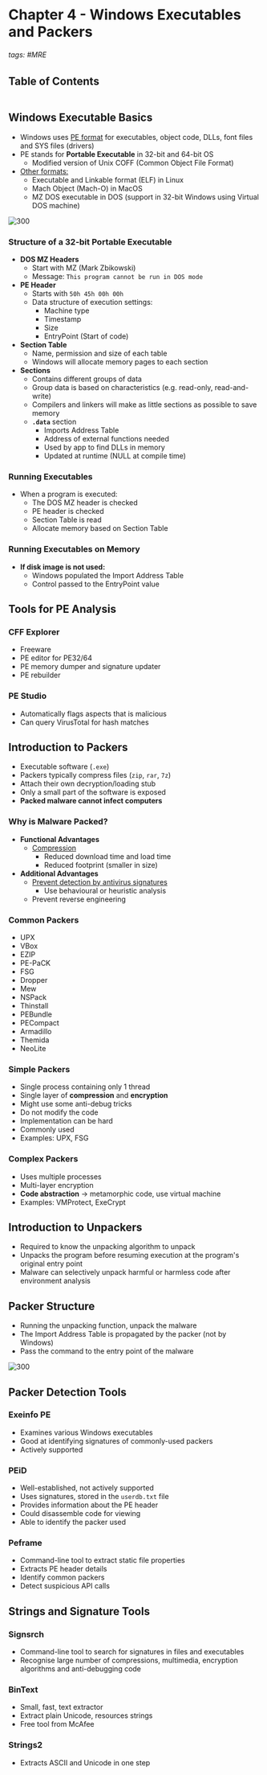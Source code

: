 # Chapter 4 - Windows Executables and Packers

###### tags: #MRE 

## Table of Contents
```toc
```

## Windows Executable Basics
- Windows uses <u>PE format</u> for executables, object code, DLLs, font files and SYS files (drivers)
- PE stands for **Portable Executable** in 32-bit and 64-bit OS
	- Modified version of Unix COFF (Common Object File Format)
- <u>Other formats:</u>
	- Executable and Linkable format (ELF) in Linux
	- Mach Object (Mach-O) in MacOS
	- MZ DOS executable in DOS (support in 32-bit Windows using Virtual DOS machine)

![300](https://i.imgur.com/3QwG061.png)

### Structure of a 32-bit Portable Executable
- **DOS MZ Headers** 
	- Start with MZ (Mark Zbikowski)
	- Message: `This program cannot be run in DOS mode`
- **PE Header**
	- Starts with `50h 45h 00h 00h`
	- Data structure of execution settings:
		- Machine type
		- Timestamp
		- Size
		- EntryPoint (Start of code)
- **Section Table**
	- Name, permission and size of each table
	- Windows will allocate memory pages to each section
- **Sections**
	- Contains different groups of data
	- Group data is based on characteristics (e.g. read-only, read-and-write)
	- Compilers and linkers will make as little sections as possible to save memory
	- **`.data`** section
		- Imports Address Table
		- Address of external functions needed
		- Used by app to find DLLs in memory
		- Updated at runtime (NULL at compile time)

### Running Executables
- When a program is executed:
	- The DOS MZ header is checked
	- PE header is checked
	- Section Table is read
	- Allocate memory based on Section Table

### Running Executables on Memory
- **If disk image is not used:**
	- Windows populated the Import Address Table
	- Control passed to the EntryPoint value

## Tools for PE Analysis

### CFF Explorer
- Freeware
- PE editor for PE32/64
- PE memory dumper and signature updater
- PE rebuilder

### PE Studio
- Automatically flags aspects that is malicious
- Can query VirusTotal for hash matches

## Introduction to Packers
- Executable software (`.exe`)
- Packers typically compress files (`zip`, `rar`, `7z`)
- Attach their own decryption/loading stub
- Only a small part of the software is exposed
- **Packed malware cannot infect computers**

### Why is Malware Packed?
- **Functional Advantages**
	- <u>Compression</u>
		- Reduced download time and load time
		- Reduced footprint (smaller in size)
- **Additional Advantages**
	- <u>Prevent detection by antivirus signatures</u>
		- Use behavioural or heuristic analysis
	- Prevent reverse engineering

### Common Packers
- UPX
- VBox
- EZIP
- PE-PaCK
- FSG
- Dropper
- Mew
- NSPack
- Thinstall
- PEBundle
- PECompact
- Armadillo
- Themida
- NeoLite

### Simple Packers
- Single process containing only 1 thread
- Single layer of **compression** and **encryption**
- Might use some anti-debug tricks
- Do not modify the code
- Implementation can be hard
- Commonly used
- Examples: UPX, FSG

### Complex Packers
- Uses multiple processes
- Multi-layer encryption
- **Code abstraction** -> metamorphic code, use virtual machine
- Examples: VMProtect, ExeCrypt

## Introduction to Unpackers
- Required to know the unpacking algorithm to unpack
- Unpacks the program before resuming execution at the program's original entry point
- Malware can selectively unpack harmful or harmless code after environment analysis

## Packer Structure
- Running the unpacking function, unpack the malware
- The Import Address Table is propagated by the packer (not by Windows)
- Pass the command to the entry point of the malware

![300](https://i.imgur.com/Lpz8YyB.png)

## Packer Detection Tools

### Exeinfo PE
- Examines various Windows executables
- Good at identifying signatures of commonly-used packers
- Actively supported

### PEiD
- Well-established, not actively supported
- Uses signatures, stored in the `userdb.txt` file
- Provides information about the PE header
- Could disassemble code for viewing
- Able to identify the packer used

### Peframe
- Command-line tool to extract static file properties
- Extracts PE header details
- Identify common packers
- Detect suspicious API calls

## Strings and Signature Tools

### Signsrch
- Command-line tool to search for signatures in files and executables
- Recognise large number of compressions, multimedia, encryption algorithms and anti-debugging code

### BinText
- Small, fast, text extractor
- Extract plain Unicode, resources strings
- Free tool from McAfee

### Strings2
- Extracts ASCII and Unicode in one step